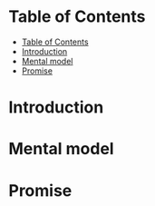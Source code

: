 # Table of Contents
- [Table of Contents](#table-of-contents)
- [Introduction](#introduction)
- [Mental model](#mental-model)
- [Promise](#promise)
# Introduction
# Mental model
# Promise